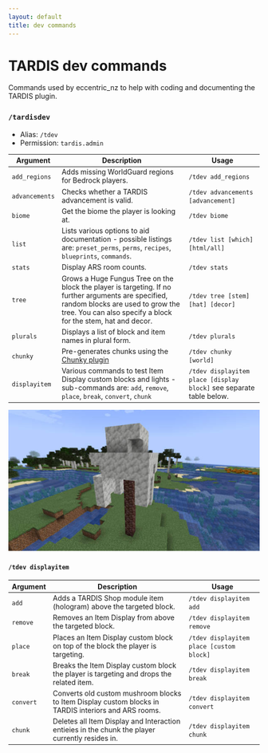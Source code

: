 ```yaml
---
layout: default
title: dev commands
---
```


# TARDIS dev commands

Commands used by eccentric_nz to help with coding and documenting the TARDIS plugin.

### `/tardisdev`

* Alias: `/tdev`
* Permission: `tardis.admin`

| Argument       | Description                                                                                                                                                                                              | Usage                              |
|----------------|----------------------------------------------------------------------------------------------------------------------------------------------------------------------------------------------------------|------------------------------------|
| `add_regions`  | Adds missing WorldGuard regions for Bedrock players.                                                                                                                                                     | `/tdev add_regions`                |
| `advancements` | Checks whether a TARDIS advancement is valid.                                                                                                                                                            | `/tdev advancements [advancement]` |
| `biome`        | Get the biome the player is looking at.                                                                                                                                                                  | `/tdev biome`                      |
| `list`         | Lists various options to aid documentation - possible listings are: `preset_perms`, `perms`, `recipes`, `blueprints`, `commands`.                                                                        | `/tdev list [which] [html/all]`    |
| `stats`        | Display ARS room counts.                                                                                                                                                                                 | `/tdev stats`                      |
| `tree`  | Grows a Huge Fungus Tree on the block the player is targeting. If no further arguments are specified, random blocks are used to grow the tree. You can also specify a block for the stem, hat and decor. | `/tdev tree [stem] [hat] [decor]`  |
| `plurals`      | Displays a list of block and item names in plural form.                                                                                                                                                  | `/tdev plurals`                    |
| `chunky`       | Pre-generates chunks using the [Chunky plugin](https://www.spigotmc.org/resources/chunky.81534/)                                                                                                         | `/tdev chunky [world]`             |
| `displayitem`   | Various commands to test Item Display custom blocks and lights - sub-commands are: `add`, `remove`, `place`, `break`, `convert`, `chunk` | `/tdev displayitem place [display block]` see separate table below.

![Custom tree](images/docs/tree.jpg)

#### `/tdev displayitem`

| Argument | Description | Usage |
| -------- | ----------- | ----- |
| `add`    | Adds a TARDIS Shop module item (hologram) above the targeted block. | `/tdev displayitem add` |
| `remove`    | Removes an Item Display from above the targeted block. | `/tdev displayitem remove` |
| `place`    | Places an Item Display custom block on top of the block the player is targeting. | `/tdev displayitem place [custom block]` |
| `break`    | Breaks the Item Display custom block the player is targeting and drops the related item. | `/tdev displayitem break` |
| `convert`    | Converts old custom mushroom blocks to Item Display custom blocks in TARDIS interiors and ARS rooms. | `/tdev displayitem convert` |
| `chunk`    | Deletes all Item Display and Interaction entieies in the chunk the player currently resides in. | `/tdev displayitem chunk` |
